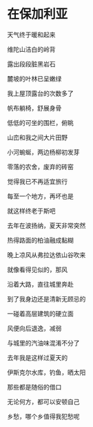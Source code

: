    

# 在保加利亚

天气终于暖和起来

维陀山洁白的岭背

露出段段脏黑岩石

麓坡的叶林已呈嫩绿

我上屋顶露台的次数多了

帆布躺椅，舒展身骨

低低的可坐的围栏，俯眺

山峦和我之间大片田野

小河蜿蜒，两边杨柳初发芽

零落的农舍，废弃的砖窑

觉得我已不再适宜旅行

每至一个地方，再坏也是

就这样终老于斯吧

去年在波扬纳，夏天非常突然

热得路面的柏油融成黏糊

晚上凉风从弗拉达依山谷吹来

就像看得见似的，那风

沿着大路，直往城里奔赴

到了我身边还是清新无顾忌的

一碰着高层建筑的硬立面

风便向后退逸，减弱

与城里的汽油味混淆不分了

去年我是这样过夏天的

伊斯克尔水库，钓鱼，晒太阳

那些都是随俗的借口

无论何方，都可以安顿自己

乡愁，哪个乡值得我犯愁呢